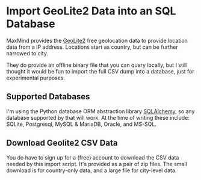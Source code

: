 
# Import GeoLite2 Data into an SQL Database

MaxMind provides the
[GeoLite2](https://dev.maxmind.com/geoip/geolite2-free-geolocation-data) free
geolocation data to provide location data from a IP address. Locations start as
country, but can be further narrowed to city.

They do provide an offline binary file that you can query locally, but I still
thought it would be fun to import the full CSV dump into a database, just for
experimental purposes.


## Supported Databases

I'm using the Python database ORM abstraction library
[SQLAlchemy](https://www.sqlalchemy.org/), so any database supported by that
will work. At the time of writing these include: SQLite, Postgresql,
MySQL & MariaDB, Oracle, and MS-SQL.


## Download Geolite2 CSV Data

You do have to sign up for a (free) account to download the CSV data needed
by this import script. It's provided as a pair of zip files. The small download
is for country-only data, and a large file for city-level data.
